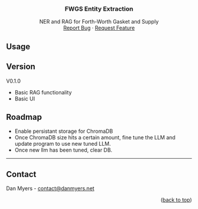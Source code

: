   <h3 align="center">FWGS Entity Extraction</h3>

  <p align="center">
    NER and RAG for Forth-Worth Gasket and Supply
    <br />
    <a href="https://github.com/DanMyers300/FWGS/issues">Report Bug</a>
    ·
    <a href="https://github.com/DanMyers300/FWGS/issues">Request Feature</a>
  </p>

<!-- USAGE EXAMPLES -->
## Usage


<!-- Version -->
## Version
V0.1.0
- Basic RAG functionality
- Basic UI

<!-- To-Do -->
## Roadmap
- Enable persistant storage for ChromaDB
- Once ChromaDB size hits a certain amount, fine tune the LLM and update program to use new tuned LLM.
- Once new llm has been tuned, clear DB.


---
<!-- CONTACT -->
## Contact

Dan Myers - contact@danmyers.net

<p align="right">(<a href="#readme-top">back to top</a>)</p>

